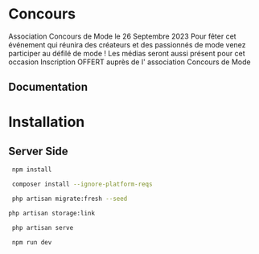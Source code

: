 
# Concours 

Association Concours de Mode
le 26 Septembre 2023
Pour fêter cet événement qui réunira des créateurs et des passionnés de mode venez participer au défilé de mode !
Les médias seront aussi présent pour cet occasion
Inscription OFFERT auprès de l' association Concours de Mode





## Documentation 




# Installation 



## Server Side 

  ```bash
   npm install
  ```
  ```bash
   composer install --ignore-platform-reqs
  ```
  ```bash
   php artisan migrate:fresh --seed
  ```
   ```bash
   php artisan storage:link
  ```
  ```bash
   php artisan serve
  ```
  ```bash
   npm run dev
  ```




